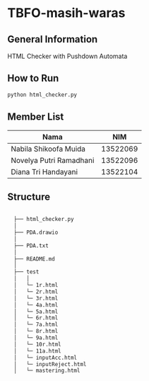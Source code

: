 # TBFO-masih-waras

## General Information
HTML Checker with Pushdown Automata

## How to Run
```bash
python html_checker.py
```

## Member List

|          Nama           |    NIM   |
| ----------------------- | -------- |
| Nabila Shikoofa Muida   | 13522069 |
| Novelya Putri Ramadhani | 13522096 |
| Diana Tri Handayani     | 13522104 |

## Structure
```bash

  ├── html_checker.py
  │
  ├── PDA.drawio
  │
  ├── PDA.txt
  │
  ├── README.md
  │
  ├── test
  │   │
  │   └─ 1r.html
  │   └─ 2r.html
  │   └─ 3r.html
  │   └─ 4a.html
  │   └─ 5a.html
  │   └─ 6r.html
  │   └─ 7a.html
  │   └─ 8r.html
  │   └─ 9a.html
  │   └─ 10r.html
  │   └─ 11a.html
  │   └─ inputAcc.html
  │   └─ inputReject.html
  │   └─ mastering.html
